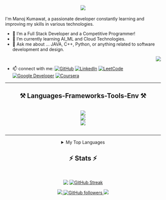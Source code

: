 <!--
**manojkumawatv/manojkumawatv** is a ✨ _special_ ✨ repository because its `README.md` (this file) appears my your GitHub profile.
Not mentioned skills and experiences:
Junior Accountant, Customer Service Associates, Google Workspace, Google Cloud Plateform, Automation with Python, Django etc.
-->
<h1 align="center">
    <img src="https://readme-typing-svg.herokuapp.com/?font=Righteous&size=35&center=true&vCenter=true&width=500&height=70&duration=4000&lines=Hi+There!+👋;+I'm+Manoj+Kumawat!;" />
</h1>

I'm Manoj Kumawat, a passionate developer constantly learning and improving my skills in various technologies.

- 🔭 I’m a Full Stack Developer and a Competitive Programmer!
- 🌱 I’m currently learning AI_ML and Cloud Technologies.
- 💬 Ask me about ... JAVA, C++, Python, or anything related to software development and design.
<div align="right"> 
  
  ![](https://komarev.com/ghpvc/?username=manojkumawatv&color=blueviolet)
  
</div>

- 📫 connect with me:  [![GitHub](https://img.shields.io/badge/GitHub-%23121011.svg?logo=github&logoColor=white)](https://github.com/manojkumawatv) 
    [![LinkedIn](https://custom-icon-badges.demolab.com/badge/LinkedIn-0A66C2?logo=linkedin-white&logoColor=fff)](https://www.linkedin.com/in/manojkumawatv) 
    [![LeetCode](https://img.shields.io/badge/LeetCode-000000?logo=LeetCode&logoColor=d16c06)](https://leetcode.com/u/manoj_kumawat) <!--[![HackerRank](https://img.shields.io/badge/HackerRank-green?style=for-the-badge&logo=hackerrank)](https://www.hackerrank.com/manojkumawatv)--> 
    [![Google Developer](https://img.shields.io/badge/Google%20Cloud-%234285F4.svg?logo=google-cloud&logoColor=white)](https://g.dev/manojkumawatv) 
    [![Coursera](https://img.shields.io/badge/Coursera-0056D2?logo=coursera&logoColor=fff)](https://www.coursera.org/user/f0c3d4b4492659d93b156d0910a8ea20) 
    <!--[![Twitter](https://img.shields.io/badge/Twitter-blue?style=for-the-badge&logo=twitter)](https://twitter.com/manojkumawatV)
    -->

<hr/>
 
<h2 align="center">⚒️ Languages-Frameworks-Tools-Env ⚒️</h2>
<br/>
<div align="center">
  <img src="https://skillicons.dev/icons?i=react,html,css,github,angular" />
  <br>
  <img src="https://skillicons.dev/icons?i=java,python,javascript,nodejs,cpp,mysql,java" />
  <br>
  <img src="https://skillicons.dev/icons?i=vscode,eclipse,git,linux,postman,mongodb" />
</div>

<br/>

<hr/>

<div align="center">
  <details>
    <summary>My Top Languages</summary>
    
    | Rank | Language |
    |------|----------|
    | 1    | Java     |
    | 2    | Python   |
    | 3    | C++      |
    | 4    | JS       |
  
  </details>
</div>

<h2 align="center">⚡ Stats ⚡</h2>
<br>
<div align=center>
  <p style="display:flex; align=center; justify-content:center; ">
      <img src="https://github-readme-stats.vercel.app/api?username=manojkumawatv&theme=midnight-purple" style="margin-right:4px;">
      <a href="https://git.io/streak-stats"><img src="https://streak-stats.demolab.com?user=manojkumawatv&theme=gruvbox-duo&card_width=490" alt="GitHub Streak" /></a>
  </p>
<!--   <img width=325 align="center" src="https://github-readme-stats.vercel.app/api/top-langs/?username=manojkumawatv&hide=HTML&langs_count=8&layout=compact&theme=react&border_radius=10&size_weight=0.5&count_weight=0.5&exclude_repo=github-readme-stats" alt="top langs" /> -->
</div>
<div align="center"> 
  <a href="mailto:manojkumawatv@gmail.com.com">
    <img src="https://img.shields.io/badge/Gmail-333333?style=for-the-badge&logo=gmail&logoColor=red" />
  </a>
  <a href="https://github.com/manojkumawatv" target="_blank">
      <img src="https://img.shields.io/github/followers/manojkumawatv?label=Followers&style=flat&logo=github" alt="GitHub followers">
  </a>
  <a href="https://www.linkedin.com/in/manojkumawatv/" target="_blank">
    <img src="https://img.shields.io/badge/LinkedIn-0077B5?style=for-the-badge&logo=linkedin&logoColor=white" target="_blank" />
  </a>
<!--   <a href="https://salesp07.github.io" target="_blank">
     <img src="https://img.shields.io/badge/Portfolio-FF5722?style=for-the-badge&logo=todoist&logoColor=white" target="_blank" /> <!-- sqlite, safari, google-chrome are other good icon options -->
<!--   </a> -->
</div>
